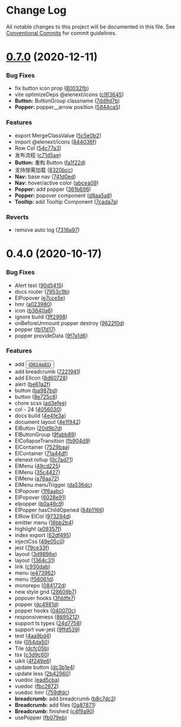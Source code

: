 # Change Log

All notable changes to this project will be documented in this file.
See [Conventional Commits](https://conventionalcommits.org) for commit guidelines.

# [0.7.0](https://github.com/JasKang/elenext/compare/v0.1.1...v0.7.0) (2020-12-11)


### Bug Fixes

* fix button icon prop ([80032fb](https://github.com/JasKang/elenext/commit/80032fb72e55691adde54e85f7710a669c68af39))
* vite optimizeDeps @elenext/icons ([c9f3645](https://github.com/JasKang/elenext/commit/c9f3645cc37986250628e91cc9213267e0b9e966))
* **Button:** ButtonGroup classname ([7dd9d7b](https://github.com/JasKang/elenext/commit/7dd9d7b35a50eb58fc05326666b75d65f65e1fe6))
* **Popper:** popper__arrow position ([5844ca5](https://github.com/JasKang/elenext/commit/5844ca594eef446a246a0a20649926de55dfa7af))


### Features

* export MergeClassValue ([5c5e0b2](https://github.com/JasKang/elenext/commit/5c5e0b2f0eaeb7002a1933703c7e581bea6a1bf2))
* import @elenext/icons ([844036f](https://github.com/JasKang/elenext/commit/844036fe74aa2b4d1eb0abab000cfd34329cb6cc))
* Row Col ([54c77a3](https://github.com/JasKang/elenext/commit/54c77a36efd8b5bd31d6b999a2cfb22263d5605e))
* 发布流程 ([c71d5ae](https://github.com/JasKang/elenext/commit/c71d5ae274e5d0babdebcf3bf82e0807603e8af9))
* **Button:** 重构 Button ([fa1f22d](https://github.com/JasKang/elenext/commit/fa1f22ded521cab632b4b1ff6ddf87b21c310128))
* 支持按需加载 ([8320bcc](https://github.com/JasKang/elenext/commit/8320bcc0a2afbd0346348ce07b182a2c220d74c4))
* **Nav:** base nav ([741d0ed](https://github.com/JasKang/elenext/commit/741d0ed472b6eedf1ee7639542e34a2124fbb3cc))
* **Nav:** hover/active color ([abcea09](https://github.com/JasKang/elenext/commit/abcea096f8269af5a5ff6561651970e607bb7996))
* **Popper:** add popper ([361b696](https://github.com/JasKang/elenext/commit/361b696b078a30ba79e702977c6c1240c88b4c9c))
* **Popper:** popover component ([d8aa5a8](https://github.com/JasKang/elenext/commit/d8aa5a8bf0bd20084e40cbb03f6c96f6d432e3fe))
* **Tooltip:** add Tooltip Component ([7cada7a](https://github.com/JasKang/elenext/commit/7cada7a273b14c2bea26778541163354c90b72e8))


### Reverts

* remove auto log ([7316a97](https://github.com/JasKang/elenext/commit/7316a975a945a38a496cce5720c56d39ca9bfca1))



# 0.4.0 (2020-10-17)


### Bug Fixes

* Alert test ([90d5415](https://github.com/JasKang/elenext/commit/90d5415a780802ba842f34aec0387bde7882abce))
* docs router ([7953c9b](https://github.com/JasKang/elenext/commit/7953c9b21ab0c730583ffa016deb4783061712c0))
* ElPopover ([e7cce5e](https://github.com/JasKang/elenext/commit/e7cce5e84bac1d998e6dce6ce00d61e3131d061c))
* hmr ([a023980](https://github.com/JasKang/elenext/commit/a023980945e4562f17e16dd80002a15718329af9))
* icon ([b3640a6](https://github.com/JasKang/elenext/commit/b3640a6a1d5327836ef41934f6b76e751a68e020))
* ignore build ([1ff2998](https://github.com/JasKang/elenext/commit/1ff299834f05161175c8b177989b059fa64198d5))
* onBeforeUnmount popper destroy ([9622f0d](https://github.com/JasKang/elenext/commit/9622f0deab820c5a67c9c92644051b24115bd1dc))
* popper ([fb17d17](https://github.com/JasKang/elenext/commit/fb17d17e2cc6ac272d4f5ae482162a8b6471a963))
* popper provideData ([9f7a1d6](https://github.com/JasKang/elenext/commit/9f7a1d6e8066058a31ebfc0f6b6fd21392b3c030))


### Features

* add <button> ([0614a91](https://github.com/JasKang/elenext/commit/0614a916a094bd7f062b1524a437223d5dad6136))
* add breadcrumb ([7221941](https://github.com/JasKang/elenext/commit/72219415a05d92bb9e5edf4571003c1f9f1aeda3))
* add ElIcon ([8d60728](https://github.com/JasKang/elenext/commit/8d6072851e1c8e3cd904f383260390067d4e48d3))
* alert ([be61a2f](https://github.com/JasKang/elenext/commit/be61a2ffa4d2af7ead9991476d0791cef481be69))
* button ([ba987bd](https://github.com/JasKang/elenext/commit/ba987bd899b840e1caad29bf304113e02408ed4c))
* button ([8e725c8](https://github.com/JasKang/elenext/commit/8e725c8fdaa6481dbc8dad03a76be9ca730ee903))
* chore scss ([ad3efee](https://github.com/JasKang/elenext/commit/ad3efeebf6aea8d1d09f434dd54f6730c01b2945))
* col - 24 ([4056030](https://github.com/JasKang/elenext/commit/4056030fc3a79f74dc68d6714bd81c6756b03dc3))
* docs build ([4e4fe3a](https://github.com/JasKang/elenext/commit/4e4fe3af072a43510208806d8c98e31c4aad6898))
* document layout ([4e1f942](https://github.com/JasKang/elenext/commit/4e1f942792580537dff6d5e250ddc19ffe14e774))
* ElButton ([20d9b7d](https://github.com/JasKang/elenext/commit/20d9b7d20b80a0ed38f2f2603c839d6fa2459f28))
* ElButtonGroup ([9fabb89](https://github.com/JasKang/elenext/commit/9fabb890ef80a3ce3db46c6f2e381c17069754ec))
* ElCollapseTransition ([fb904d9](https://github.com/JasKang/elenext/commit/fb904d9d732115c366248b1236b24ef4e009eabd))
* ElContainer ([7529baa](https://github.com/JasKang/elenext/commit/7529baa630a39a5e2d5804d77d765b10a62fec46))
* ElContainer ([71a44df](https://github.com/JasKang/elenext/commit/71a44dfecba061d7a9cbdc75de21f9b078b22730))
* elenext rollup ([0c7ad71](https://github.com/JasKang/elenext/commit/0c7ad7148630436dab7eecaa244c17d5ae74a7e2))
* ElMenu ([49cd225](https://github.com/JasKang/elenext/commit/49cd2250c8e81fa98673458ade739f70f5a12970))
* ElMenu ([35c4427](https://github.com/JasKang/elenext/commit/35c4427571ad653f4113ad48103d4d3d34b2ec99))
* ElMenu ([a76aa72](https://github.com/JasKang/elenext/commit/a76aa72496edfd1b0147946032b20a9c8961677f))
* ElMenu menuTrigger ([da536dc](https://github.com/JasKang/elenext/commit/da536dc53ac53622d7c1440369ab4172ee5086a0))
* ElPopover ([1f6aabc](https://github.com/JasKang/elenext/commit/1f6aabcbf1b271269b29e10e6f809dad95d41656))
* ElPopover ([6028e91](https://github.com/JasKang/elenext/commit/6028e918e1c30e809a6b8e32c41f16e94c5f7329))
* elpopper ([b0a48c9](https://github.com/JasKang/elenext/commit/b0a48c93c0de9cfb4a4ac5e40032367de427a72a))
* ElPopper hasChildOpened ([84b1166](https://github.com/JasKang/elenext/commit/84b1166efd997ceacbb358054aab980c7636231a))
* ElRow ElCol ([973294d](https://github.com/JasKang/elenext/commit/973294d02d5160f0414266ce2aa8ae3ed6f83ca5))
* emitter menu ([18bb2b4](https://github.com/JasKang/elenext/commit/18bb2b4646d845a7fe3e12e9f72b0f348fc8e09d))
* highlight ([a09357f](https://github.com/JasKang/elenext/commit/a09357f13cdb6524d423ea05cae4c2938f7376d2))
* index export ([62df495](https://github.com/JasKang/elenext/commit/62df495e04359b99dfdea47c9d18725c8c0524bb))
* injectCss ([49e05c0](https://github.com/JasKang/elenext/commit/49e05c02fb0bc1ea831cc44eaea42f173c6ea80e))
* jest ([79ce33f](https://github.com/JasKang/elenext/commit/79ce33f7665b470584e9efddd4c9eca16e7fa8f3))
* layout ([3d9896e](https://github.com/JasKang/elenext/commit/3d9896e64f8eadacdff97d2072d69483943fbaa0))
* layout ([1364c31](https://github.com/JasKang/elenext/commit/1364c31e0bd951c83dea8b66b93be29edee30a97))
* link ([c930dab](https://github.com/JasKang/elenext/commit/c930dab1f73263d6d4e3ae6a848e18c4ae19b3b8))
* menu ([e473962](https://github.com/JasKang/elenext/commit/e47396216cb21689f4d226901d91f73f9e510199))
* menu ([f56061d](https://github.com/JasKang/elenext/commit/f56061d272ee07830d20e85eac092ef53329dbbe))
* monorepo ([084172d](https://github.com/JasKang/elenext/commit/084172dd5f9bffcab921d4f41b450eef8056ab69))
* new style grid ([28609b7](https://github.com/JasKang/elenext/commit/28609b751647f7919e2387a20d3c4d2b2e9cbdfd))
* popover hooks ([3fddfe7](https://github.com/JasKang/elenext/commit/3fddfe7dd7979a2154e52c0f43531d54945a2271))
* popper ([dc4981d](https://github.com/JasKang/elenext/commit/dc4981dd408bc4d47f895708eb3a007709e86d45))
* popper hooks ([040070c](https://github.com/JasKang/elenext/commit/040070c8a52bd9aaa3147cf747034bce95b9e699))
* responsiveness ([8695212](https://github.com/JasKang/elenext/commit/86952123ba85a74de54ea94724e8da142f3c01f1))
* support ts types ([24d7758](https://github.com/JasKang/elenext/commit/24d7758547f805fe79f5f0573a83c6a141489350))
* support vue-jest ([9ffd539](https://github.com/JasKang/elenext/commit/9ffd539aeb001f51ed25d7bf7967f374ab2c20c4))
* test ([4aa9bd4](https://github.com/JasKang/elenext/commit/4aa9bd4008980cfe1f3010f34b4c716c195ffb45))
* tile ([054da50](https://github.com/JasKang/elenext/commit/054da506b8743964617016a7a4977b18ce03d96c))
* Tile ([dcfc05b](https://github.com/JasKang/elenext/commit/dcfc05be5bc11563787ad8478796b468efbe9d19))
* tsx ([c3d9c60](https://github.com/JasKang/elenext/commit/c3d9c601b1532b2fb1578911a480ea0427972007))
* uikit ([4f249e6](https://github.com/JasKang/elenext/commit/4f249e624c7d4cc9fa356221bd862fccf0b146bb))
* update button ([dc3b1e4](https://github.com/JasKang/elenext/commit/dc3b1e49834eaac49c473a508ccd00995dd792b2))
* update less ([2b42960](https://github.com/JasKang/elenext/commit/2b42960d8762032b4a82e3264900570bdf25509c))
* vuedoc ([ead5cba](https://github.com/JasKang/elenext/commit/ead5cba87fb06aa0018204d3bf890063934fc1a1))
* vuedoc ([fbc2672](https://github.com/JasKang/elenext/commit/fbc267244be3e28acfc53a1edec9d361eb55dfd9))
* vuedoc hmr ([759dfdc](https://github.com/JasKang/elenext/commit/759dfdc7e04a40096bb34c42908e9ddff4e05973))
* **breadcrumb:** add breadcrumb ([b8c7dc2](https://github.com/JasKang/elenext/commit/b8c7dc2d3b7a3d4b7b1e02a16943582fc4cda17f))
* **Breadcrumb:** add files ([0a87871](https://github.com/JasKang/elenext/commit/0a87871ca4ca8dc3a5e907024f6b87601fd36ccf))
* **Breadcrumb:** finished ([c4f9a90](https://github.com/JasKang/elenext/commit/c4f9a905fa68c6ec9592acdaa16c41989bc7de34))
* usePopper ([fb079eb](https://github.com/JasKang/elenext/commit/fb079eb2e657578aac96acae36e10714f2b84506))
